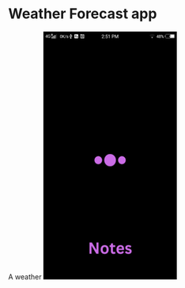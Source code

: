 # Weather Forecast app
A weather
<img src="https://github.com/shalenMathew/Notes_App_JAVA/blob/master/github%20pics/Screenshot_20230915_145116.png" alt="Splash_Screen" width="270" height="500">

